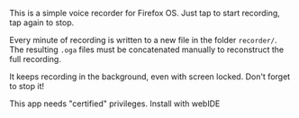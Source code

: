 This is a simple voice recorder for Firefox OS. Just tap to start
recording, tap again to stop.

Every minute of recording is written to a new file in the folder
`recorder/`. The resulting `.oga` files must be concatenated manually
to reconstruct the full recording.

It keeps recording in the background, even with screen locked. Don't
forget to stop it!

This app needs "certified" privileges. Install with webIDE